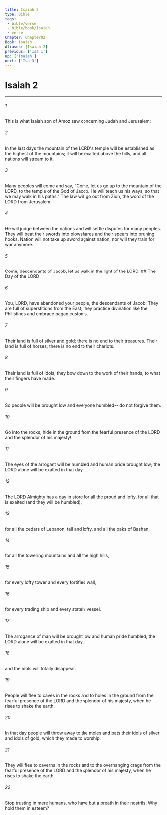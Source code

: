 ```yaml
---
title: Isaiah 2
type: Bible
tags:
 - bible/verse
 - bible/book/Isaiah
 - verse
Chapter: Chapter02
Book: Isaiah
Aliases: [Isaiah 2]
previous: ['Isa 1']
up: ['Isaiah']
next: ['Isa 3']
---
```

# Isaiah 2

***


###### 1 
This is what Isaiah son of Amoz saw concerning Judah and Jerusalem: 

###### 2 
In the last days the mountain of the LORD's temple will be established as the highest of the mountains; it will be exalted above the hills, and all nations will stream to it. 

###### 3 
Many peoples will come and say, "Come, let us go up to the mountain of the LORD, to the temple of the God of Jacob. He will teach us his ways, so that we may walk in his paths." The law will go out from Zion, the word of the LORD from Jerusalem. 

###### 4 
He will judge between the nations and will settle disputes for many peoples. They will beat their swords into plowshares and their spears into pruning hooks. Nation will not take up sword against nation, nor will they train for war anymore. 

###### 5 
Come, descendants of Jacob, let us walk in the light of the LORD. ## The Day of the LORD 

###### 6 
You, LORD, have abandoned your people, the descendants of Jacob. They are full of superstitions from the East; they practice divination like the Philistines and embrace pagan customs. 

###### 7 
Their land is full of silver and gold; there is no end to their treasures. Their land is full of horses; there is no end to their chariots. 

###### 8 
Their land is full of idols; they bow down to the work of their hands, to what their fingers have made. 

###### 9 
So people will be brought low and everyone humbled-- do not forgive them. 

###### 10 
Go into the rocks, hide in the ground from the fearful presence of the LORD and the splendor of his majesty! 

###### 11 
The eyes of the arrogant will be humbled and human pride brought low; the LORD alone will be exalted in that day. 

###### 12 
The LORD Almighty has a day in store for all the proud and lofty, for all that is exalted (and they will be humbled), 

###### 13 
for all the cedars of Lebanon, tall and lofty, and all the oaks of Bashan, 

###### 14 
for all the towering mountains and all the high hills, 

###### 15 
for every lofty tower and every fortified wall, 

###### 16 
for every trading ship and every stately vessel. 

###### 17 
The arrogance of man will be brought low and human pride humbled; the LORD alone will be exalted in that day, 

###### 18 
and the idols will totally disappear. 

###### 19 
People will flee to caves in the rocks and to holes in the ground from the fearful presence of the LORD and the splendor of his majesty, when he rises to shake the earth. 

###### 20 
In that day people will throw away to the moles and bats their idols of silver and idols of gold, which they made to worship. 

###### 21 
They will flee to caverns in the rocks and to the overhanging crags from the fearful presence of the LORD and the splendor of his majesty, when he rises to shake the earth. 

###### 22 
Stop trusting in mere humans, who have but a breath in their nostrils. Why hold them in esteem? 
